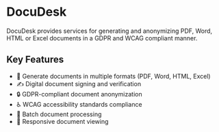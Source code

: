 # DocuDesk

DocuDesk provides services for generating and anonymizing PDF, Word, HTML or Excel documents in a GDPR and WCAG compliant manner.

## Key Features

- 📄 Generate documents in multiple formats (PDF, Word, HTML, Excel)
- ✍️ Digital document signing and verification
- 🔒 GDPR-compliant document anonymization
- ♿ WCAG accessibility standards compliance
- 🔄 Batch document processing
- 📱 Responsive document viewing
